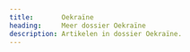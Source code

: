 ```yaml
---
title:       Oekraïne
heading:     Meer dossier Oekraïne
description: Artikelen in dossier Oekraïne.
---
```

